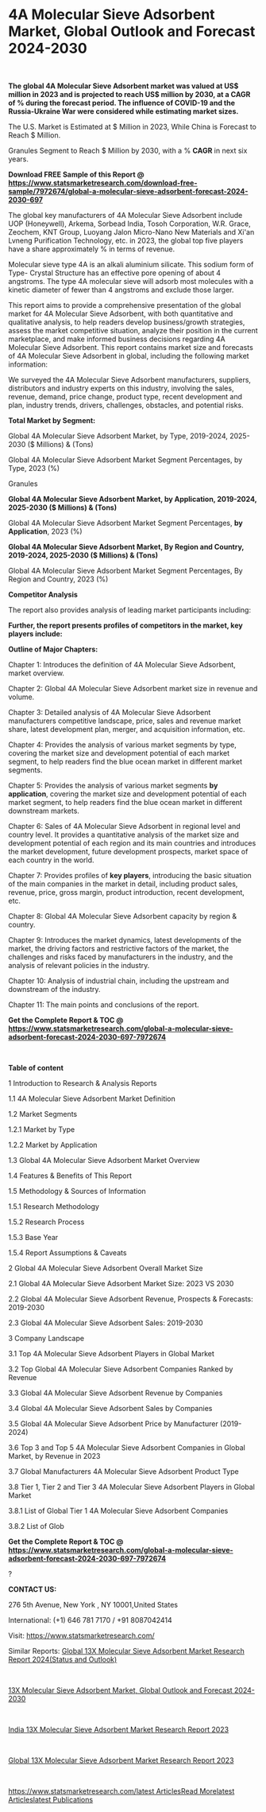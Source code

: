 <h1>4A Molecular Sieve Adsorbent Market, Global Outlook and Forecast 2024-2030</h1><br/><p><strong>The global 4A Molecular Sieve Adsorbent market was valued at US$ million in 2023 and is projected to reach US$ million by 2030, at a <strong>CAGR</strong> of % during the forecast period. The influence of COVID-19 and the Russia-Ukraine War were considered while estimating market sizes.</strong></p>
 
 
 
 <p>The U.S. Market is Estimated at $ Million in 2023, While China is Forecast to Reach $ Million.</p>
 
 
 
 <p>Granules Segment to Reach $ Million by 2030, with a % <strong>CAGR</strong> in next six years.</p>
 
 
 
 <p><strong>Download FREE Sample of this Report @ <a href="https://www.statsmarketresearch.com/download-free-sample/7972674/global-a-molecular-sieve-adsorbent-forecast-2024-2030-697">https://www.statsmarketresearch.com/download-free-sample/7972674/global-a-molecular-sieve-adsorbent-forecast-2024-2030-697</a></strong></p>
 
 
 
 <p>The global key manufacturers of 4A Molecular Sieve Adsorbent include UOP (Honeywell), Arkema, Sorbead India, Tosoh Corporation, W.R. Grace, Zeochem, KNT Group, Luoyang Jalon Micro-Nano New Materials and Xi&#39;an Lvneng Purification Technology, etc. in 2023, the global top five players have a share approximately % in terms of revenue.</p>
 
 
 
 <p>Molecular sieve type 4A is an alkali aluminium silicate. This sodium form of Type- Crystal Structure has an effective pore opening of about 4 angstroms. The type 4A molecular sieve will adsorb most molecules with a kinetic diameter of fewer than 4 angstroms and exclude those larger.</p>
 
 
 
 <p>This report aims to provide a comprehensive presentation of the global market for 4A Molecular Sieve Adsorbent, with both quantitative and qualitative analysis, to help readers develop business/growth strategies, assess the market competitive situation, analyze their position in the current marketplace, and make informed business decisions regarding 4A Molecular Sieve Adsorbent. This report contains market size and forecasts of 4A Molecular Sieve Adsorbent in global, including the following market information:</p>
 
 
 
 <p>We surveyed the 4A Molecular Sieve Adsorbent manufacturers, suppliers, distributors and industry experts on this industry, involving the sales, revenue, demand, price change, product type, recent development and plan, industry trends, drivers, challenges, obstacles, and potential risks.</p>
 
 
 
 <p><strong>Total Market by Segment:</strong></p>
 
 
 
 <p>Global 4A Molecular Sieve Adsorbent Market, by Type, 2019-2024, 2025-2030 ($ Millions) & (Tons)</p>
 
 
 
 <p>Global 4A Molecular Sieve Adsorbent Market Segment Percentages, by Type, 2023 (%)</p>
 
 
 
 <p>Granules</p>
 
 
 
 <p><strong>Global 4A Molecular Sieve Adsorbent Market, <strong>by Application</strong>, 2019-2024, 2025-2030 ($ Millions) & (Tons)</strong></p>
 
 
 
 <p>Global 4A Molecular Sieve Adsorbent Market Segment Percentages, <strong>by Application</strong>, 2023 (%)</p>
 
 
 
 <p><strong>Global 4A Molecular Sieve Adsorbent Market, By Region and Country, 2019-2024, 2025-2030 ($ Millions) & (Tons)</strong></p>
 
 
 
 <p>Global 4A Molecular Sieve Adsorbent Market Segment Percentages, By Region and Country, 2023 (%)</p>
 
 
 
 <p><strong>Competitor Analysis</strong></p>
 
 
 
 <p>The report also provides analysis of leading market participants including:</p>
 
 
 
 <p><strong>Further, the report presents profiles of competitors in the market, <strong>key players</strong> include:</strong></p>
 
 
 
 <p><strong>Outline of Major Chapters:</strong></p>
 
 
 
 <p>Chapter 1: Introduces the definition of 4A Molecular Sieve Adsorbent, market overview.</p>
 
 
 
 <p>Chapter 2: Global 4A Molecular Sieve Adsorbent market size in revenue and volume.</p>
 
 
 
 <p>Chapter 3: Detailed analysis of 4A Molecular Sieve Adsorbent manufacturers competitive landscape, price, sales and revenue market share, latest development plan, merger, and acquisition information, etc.</p>
 
 
 
 <p>Chapter 4: Provides the analysis of various market segments by type, covering the market size and development potential of each market segment, to help readers find the blue ocean market in different market segments.</p>
 
 
 
 <p>Chapter 5: Provides the analysis of various market segments <strong>by application</strong>, covering the market size and development potential of each market segment, to help readers find the blue ocean market in different downstream markets.</p>
 
 
 
 <p>Chapter 6: Sales of 4A Molecular Sieve Adsorbent in regional level and country level. It provides a quantitative analysis of the market size and development potential of each region and its main countries and introduces the market development, future development prospects, market space of each country in the world.</p>
 
 
 
 <p>Chapter 7: Provides profiles of <strong>key players</strong>, introducing the basic situation of the main companies in the market in detail, including product sales, revenue, price, gross margin, product introduction, recent development, etc.</p>
 
 
 
 <p>Chapter 8: Global 4A Molecular Sieve Adsorbent capacity by region & country.</p>
 
 
 
 <p>Chapter 9: Introduces the market dynamics, latest developments of the market, the driving factors and restrictive factors of the market, the challenges and risks faced by manufacturers in the industry, and the analysis of relevant policies in the industry.</p>
 
 
 
 <p>Chapter 10: Analysis of industrial chain, including the upstream and downstream of the industry.</p>
 
 
 
 <p>Chapter 11: The main points and conclusions of the report.</p>
 
 
 
 <div><b>Get the Complete Report & TOC @ <a href="https://www.statsmarketresearch.com/global-a-molecular-sieve-adsorbent-forecast-2024-2030-697-7972674">https://www.statsmarketresearch.com/global-a-molecular-sieve-adsorbent-forecast-2024-2030-697-7972674</a></b></div>
 
 
 
 <p><br />
 
 <b>Table of content</b></p>
 
 
 
 <p>1 Introduction to Research & Analysis Reports<br />
 
 1.1 4A Molecular Sieve Adsorbent Market Definition<br />
 
 1.2 Market Segments<br />
 
 1.2.1 Market by Type<br />
 
 1.2.2 Market by Application<br />
 
 1.3 Global 4A Molecular Sieve Adsorbent Market Overview<br />
 
 1.4 Features & Benefits of This Report<br />
 
 1.5 Methodology & Sources of Information<br />
 
 1.5.1 Research Methodology<br />
 
 1.5.2 Research Process<br />
 
 1.5.3 Base Year<br />
 
 1.5.4 Report Assumptions & Caveats<br />
 
 2 Global 4A Molecular Sieve Adsorbent Overall Market Size<br />
 
 2.1 Global 4A Molecular Sieve Adsorbent Market Size: 2023 VS 2030<br />
 
 2.2 Global 4A Molecular Sieve Adsorbent Revenue, Prospects & Forecasts: 2019-2030<br />
 
 2.3 Global 4A Molecular Sieve Adsorbent Sales: 2019-2030<br />
 
 3 Company Landscape<br />
 
 3.1 Top 4A Molecular Sieve Adsorbent Players in Global Market<br />
 
 3.2 Top Global 4A Molecular Sieve Adsorbent Companies Ranked by Revenue<br />
 
 3.3 Global 4A Molecular Sieve Adsorbent Revenue by Companies<br />
 
 3.4 Global 4A Molecular Sieve Adsorbent Sales by Companies<br />
 
 3.5 Global 4A Molecular Sieve Adsorbent Price by Manufacturer (2019-2024)<br />
 
 3.6 Top 3 and Top 5 4A Molecular Sieve Adsorbent Companies in Global Market, by Revenue in 2023<br />
 
 3.7 Global Manufacturers 4A Molecular Sieve Adsorbent Product Type<br />
 
 3.8 Tier 1, Tier 2 and Tier 3 4A Molecular Sieve Adsorbent Players in Global Market<br />
 
 3.8.1 List of Global Tier 1 4A Molecular Sieve Adsorbent Companies<br />
 
 3.8.2 List of Glob</p>
 
 
 
 <div><b>Get the Complete Report & TOC @ <a href="https://www.statsmarketresearch.com/global-a-molecular-sieve-adsorbent-forecast-2024-2030-697-7972674">https://www.statsmarketresearch.com/global-a-molecular-sieve-adsorbent-forecast-2024-2030-697-7972674</a></b></div>
 
 
 
 <p>? </p>
 
 
 
 <p><b>CONTACT US:</b><br />
 
 276 5th Avenue, New York , NY 10001,United States<br />
 
 International: (+1) 646 781 7170 / +91 8087042414<br />
 
 Visit: <a href="https://www.statsmarketresearch.com/">https://www.statsmarketresearch.com/</a><br />
 
 Similar Reports: <a href="https://www.statsmarketresearch.com/global-a-molecular-sieve-adsorbent-forecast-2024-2030-697-7972674">Global 13X Molecular Sieve Adsorbent Market Research Report 2024(Status and Outlook)</a><br />
 
 <br />
 
 <a href="https://www.statsmarketresearch.com/global-a-molecular-sieve-adsorbent-forecast-2024-2030-697-7972674">13X Molecular Sieve Adsorbent Market, Global Outlook and Forecast 2024-2030</a><br />
 
 <br />
 
 <a href="https://www.statsmarketresearch.com/global-a-molecular-sieve-adsorbent-forecast-2024-2030-697-7972674">India 13X Molecular Sieve Adsorbent Market Research Report 2023</a><br />
 
 <br />
 
 <a href="https://www.statsmarketresearch.com/global-a-molecular-sieve-adsorbent-forecast-2024-2030-697-7972674">Global 13X Molecular Sieve Adsorbent Market Research Report 2023</a><br />
 
 <br />
 
 <a href="https://gyeongbokgung.com">https://www.statsmarketresearch.com/</a><a href="https://hallyeomaritime.com">latest Articles</a><a href="https://jingwansa.com">Read More</a><a href="https://nguoiviet.jp/">latest Articles</a><a href="https://www.intelmarketresearch.com/">latest Publications</a></p>